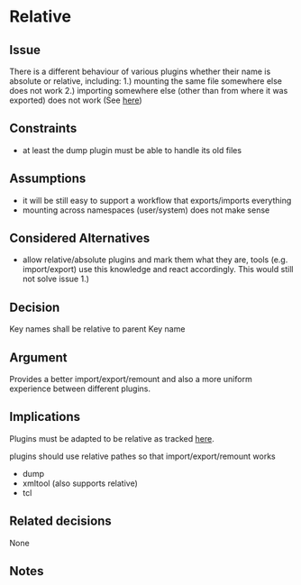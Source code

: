 # Relative

## Issue

There is a different behaviour of various plugins whether their name is
absolute or relative, including:
1.) mounting the same file somewhere else does not work
2.) importing somewhere else (other than from where it was exported) does not work
    (See [here](https://github.com/ElektraInitiative/libelektra/issues/51))

## Constraints

- at least the dump plugin must be able to handle its old files

## Assumptions

- it will be still easy to support a workflow that exports/imports
  everything
- mounting across namespaces (user/system) does not make sense

## Considered Alternatives

- allow relative/absolute plugins and mark them what they are, tools
  (e.g. import/export) use this knowledge and react accordingly.
  This would still not solve issue 1.)

## Decision

Key names shall be relative to parent Key name

## Argument

Provides a better import/export/remount and also a more uniform
experience between different plugins.

## Implications

Plugins must be adapted to be relative as tracked
[here](https://github.com/ElektraInitiative/libelektra/issues/51).

plugins should use relative pathes so that import/export/remount works

- dump
- xmltool (also supports relative)
- tcl

## Related decisions

None

## Notes
